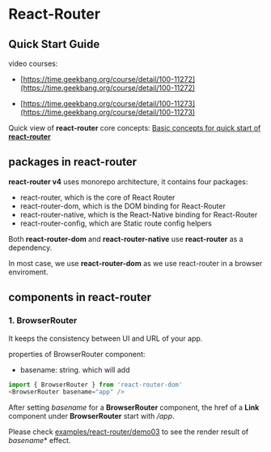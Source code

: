 # React-Router

## Quick Start Guide

video courses:

- [https://time.geekbang.org/course/detail/100-11272](https://time.geekbang.org/course/detail/100-11272)

- [https://time.geekbang.org/course/detail/100-11273](https://time.geekbang.org/course/detail/100-11273)

Quick view of **react-router** core concepts:
[Basic concepts for quick start of **react-router**](./includes/01.QuickStart.md)

## packages in **react-router**

**react-router v4** uses monorepo architecture, it contains four packages:

- react-router, which is the core of React Router
- react-router-dom, which is the DOM binding for React-Router
- react-router-native, which is the React-Native binding for React-Router
- react-router-config, which are Static route config helpers

Both **react-router-dom** and **react-router-native** use **react-router** as a dependency.

In most case, we use **react-router-dom** as we use react-router in a browser enviroment.

## components in **react-router**

### 1. BrowserRouter

It keeps the consistency between  UI and URL of your app.

properties of BrowserRouter component:

- basename: string. which will add

```javascript
import { BrowserRouter } from 'react-router-dom'
<BrowserRouter basename="app" />
```

After setting *basename* for a **BrowserRouter** component, the href of a **Link** component under **BrowserRouter** start with */app*.

Please check [examples/react-router/demo03](../../src/examples/react-router/demo03/index.js) to see the render result of *basename** effect.
